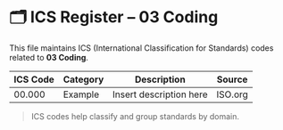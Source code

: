 # 🗂 ICS Register – 03 Coding

This file maintains ICS (International Classification for Standards) codes related to **03 Coding**.

| ICS Code | Category | Description | Source |
|----------|----------|-------------|--------|
| 00.000   | Example  | Insert description here | ISO.org |

> ICS codes help classify and group standards by domain.
